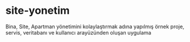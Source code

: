 # site-yonetim
Bina, Site, Apartman yönetimini kolaylaştırmak adına yapılmış örnek proje, servis, veritabanı ve kullanıcı arayüzünden oluşan uygulama

